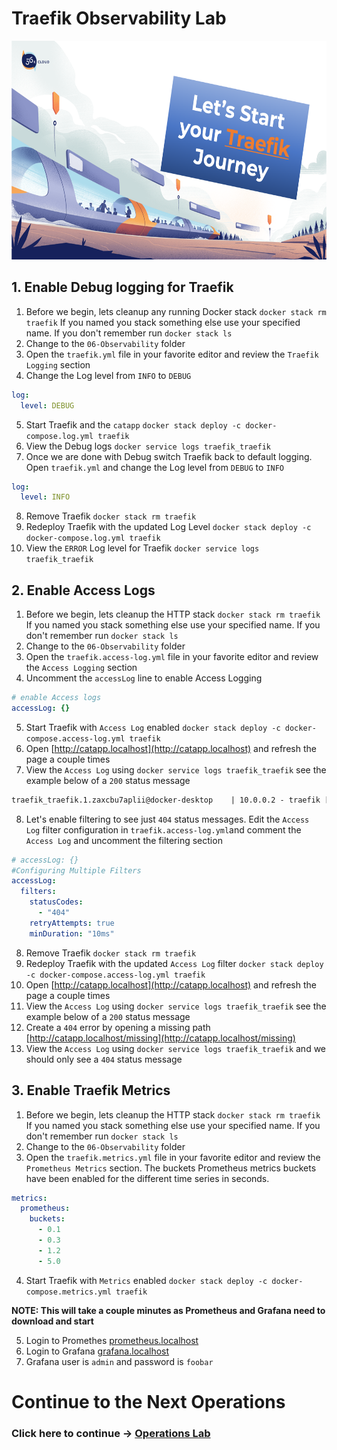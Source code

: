# Traefik Observability Lab

<img src="../img/Traefik_training.png" alt="Traefik Logo" height="350"> 

## 1. Enable Debug logging for Traefik
1. Before we begin, lets cleanup any running Docker stack `docker stack rm traefik` If you named you stack something else use your specified name. If you don't remember run `docker stack ls`
2. Change to the `06-Observability` folder
3. Open the `traefik.yml` file in your favorite editor and review the `Traefik Logging` section
4. Change the Log level from `INFO` to `DEBUG`

```yml
log:
  level: DEBUG
```

5. Start Traefik and the `catapp` `docker stack deploy -c docker-compose.log.yml traefik`
6.  View the Debug logs `docker service logs traefik_traefik`
7.  Once we are done with Debug switch Traefik back to default logging. Open `traefik.yml` and change the Log level from `DEBUG` to `INFO`

```yml
log:
  level: INFO
```

8. Remove Traefik `docker stack rm traefik`
9. Redeploy Traefik with the updated Log Level `docker stack deploy -c docker-compose.log.yml traefik`
10. View the `ERROR` Log level for Traefik `docker service logs traefik_traefik`


## 2. Enable Access Logs
1. Before we begin, lets cleanup the HTTP stack  `docker stack rm traefik` If you named you stack something else use your specified name. If you don't remember run `docker stack ls`
2. Change to the `06-Observability` folder
3. Open the `traefik.access-log.yml` file in your favorite editor and review the `Access Logging` section
4. Uncomment the `accessLog` line to enable Access Logging

```yml
# enable Access logs
accessLog: {}
```

5. Start Traefik with `Access Log` enabled `docker stack deploy -c docker-compose.access-log.yml traefik`
6. Open [http://catapp.localhost](http://catapp.localhost) and refresh the page a couple times
7. View the `Access Log` using `docker service logs traefik_traefik` see the example below of a `200` status message


```apache
traefik_traefik.1.zaxcbu7aplii@docker-desktop    | 10.0.0.2 - traefik [04/Sep/2020:07:52:41 +0000] "GET / HTTP/1.1" 200 760 "-" "-" 1 "catapp@docker" "http://10.0.8.6:5000" 14ms
```

8. Let's enable filtering to see just `404` status messages. Edit the `Access Log` filter configuration in `traefik.access-log.yml`and comment the `Access Log` and uncomment the filtering section
   
```yml
# accessLog: {}
#Configuring Multiple Filters
accessLog:
  filters:    
    statusCodes:
      - "404"
    retryAttempts: true
    minDuration: "10ms"
```

8. Remove Traefik `docker stack rm traefik`
9. Redeploy Traefik with the updated `Access Log` filter `docker stack deploy -c docker-compose.access-log.yml traefik`
10. Open [http://catapp.localhost](http://catapp.localhost) and refresh the page a couple times
11. View the `Access Log` using `docker service logs traefik_traefik` see the example below of a `200` status message
12. Create a `404` error by opening a missing path [http://catapp.localhost/missing](http://catapp.localhost/missing)
13. View the `Access Log` using `docker service logs traefik_traefik` and we should only see a `404` status message


## 3. Enable Traefik Metrics
1. Before we begin, lets cleanup the HTTP stack  `docker stack rm traefik` If you named you stack something else use your specified name. If you don't remember run `docker stack ls`
2. Change to the `06-Observability` folder
3. Open the `traefik.metrics.yml` file in your favorite editor and review the `Prometheus Metrics` section. The buckets Prometheus metrics buckets have been enabled for the different time series in seconds.

```yml
metrics:
  prometheus:
    buckets:
      - 0.1
      - 0.3
      - 1.2
      - 5.0
```
4. Start Traefik with `Metrics` enabled `docker stack deploy -c docker-compose.metrics.yml traefik`

**NOTE: This will take a couple minutes as Prometheus and Grafana need to download and start** 

5. Login to Promethes [prometheus.localhost](http://prometheus.localhost)
6. Login to Grafana [grafana.localhost](http://grafana.localhost)
7. Grafana user is `admin` and password is `foobar`

# Continue to the Next Operations

### Click here to continue -> [Operations Lab](https://github.com/56kcloud/traefik-training/blob/master/07-operations/traefik-operations.md)
